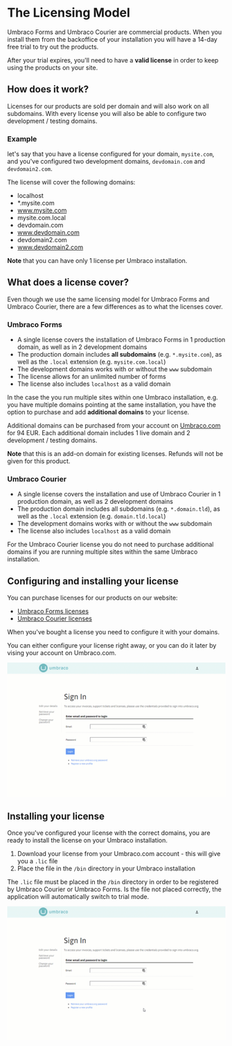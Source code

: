 # The Licensing Model

Umbraco Forms and Umbraco Courier are commercial products. When you install them from the backoffice of your installation you will have a 14-day free trial to try out the products.

After your trial expires, you'll need to have a **valid license** in order to keep using the products on your site.

## How does it work?

Licenses for our products are sold per domain and will also work on all subdomains. With every license you will also be able to configure two development / testing domains.

### Example

let's say that you have a license configured for your domain, `mysite.com`, and you've configured two development domains, `devdomain.com` and `devdomain2.com`.

The license will cover the following domains:

- localhost
- *.mysite.com
- www.mysite.com
- mysite.com.local
- devdomain.com
- www.devdomain.com
- devdomain2.com
- www.devdomain2.com

**Note** that you can have only 1 license per Umbraco installation. 

## What does a license cover?

Even though we use the same licensing model for Umbraco Forms and Umbraco Courier, there are a few differences as to what the licenses cover.

### Umbraco Forms

- A single license covers the installation of Umbraco Forms in 1 production domain, as well as in 2 development domains
- The production domain includes **all subdomains** (e.g. `*.mysite.com`), as well as the `.local` extension (e.g. `mysite.com.local`)
- The development domains works with or without the `www` subdomain
- The license allows for an unlimited number of forms
- The license also includes `localhost` as a valid domain

In the case the you run multiple sites within one Umbraco installation, e.g. you have multiple domains pointing at the same installation, you have the option to purchase and add **additional domains** to your license.

Additional domains can be purchased from your account on [Umbraco.com](https://umbraco.com) for 94 EUR. Each additional domain includes 1 live domain and 2 development / testing domains.

**Note** that this is an add-on domain for existing licenses. Refunds will not be given for this product.

### Umbraco Courier

- A single license covers the installation and use of Umbraco Courier in 1 production domain, as well as 2 development domains
- The production domain includes all subdomains (e.g. `*.domain.tld`), as well as the `.local` extension (e.g. `domain.tld.local`)
- The development domains works with or without the `www` subdomain
- The license also includes `localhost` as a valid domain

For the Umbraco Courier license you do not need to purchase additional domains if you are running multiple sites within the same Umbraco installation. 

## Configuring and installing your license

You can purchase licenses for our products on our website:

- [Umbraco Forms licenses](https://umbraco.com/products/umbraco-forms/)
- [Umbraco Courier licenses](https://umbraco.com/products/umbraco-courier/)

When you've bought a license you need to configure it with your domains.

You can either configure your license right away, or you can do it later by vising your account on Umbraco.com.

![Configuring Umbraco Forms license](images/configure-forms-license.gif)

## Installing your license

Once you've configured your license with the correct domains, you are ready to install the license on your Umbraco installation.

1. Download your license from your Umbraco.com account - this will give you a `.lic` file
2. Place the file in the `/bin` directory in your Umbraco installation

The `.lic` file must be placed in the `/bin` directory in order to be registered by Umbraco Courier or Umbraco Forms. Is the file not placed correctly, the application will automatically switch to trial mode.

![Installing Umbraco Forms license](images/install-forms-license.gif)